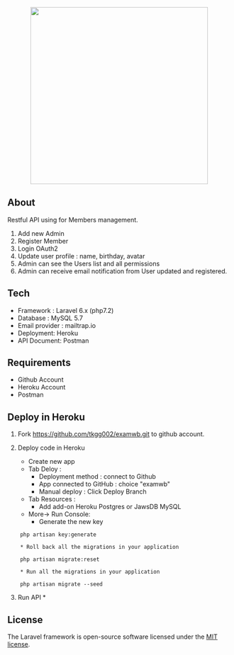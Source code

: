 <p align="center"><img src="https://res.cloudinary.com/dtfbvvkyp/image/upload/v1566331377/laravel-logolockup-cmyk-red.svg" width="400"></p>

## About

Restful API using for Members management.

1. Add new Admin
2. Register Member
3. Login OAuth2
4. Update user profile : name, birthday, avatar
5. Admin can see the Users list and all permissions
6. Admin can receive email notification from User updated and registered.

## Tech

- Framework : Laravel 6.x (php7.2)
- Database : MySQL 5.7
- Email provider : mailtrap.io
- Deployment: Heroku
- API Document: Postman

## Requirements

- Github Account
- Heroku Account
- Postman

## Deploy in Heroku

1. Fork https://github.com/tkgg002/examwb.git to github account.

2. Deploy code in Heroku
	* Create new app
	* Tab Deloy :
		* Deployment method : connect to Github
		* App connected to GitHub : choice "examwb"
		* Manual deploy : Click Deploy Branch
	* Tab Resources :
		* Add add-on Heroku Postgres or JawsDB MySQL
	* More-> Run Console:
		* Generate the new key
```shell
	php artisan key:generate
```
		* Roll back all the migrations in your application
```shell
	php artisan migrate:reset
```
		* Run all the migrations in your application
```shell
	php artisan migrate --seed
```
3. Run API
	*


## License

The Laravel framework is open-source software licensed under the [MIT license](https://opensource.org/licenses/MIT).
